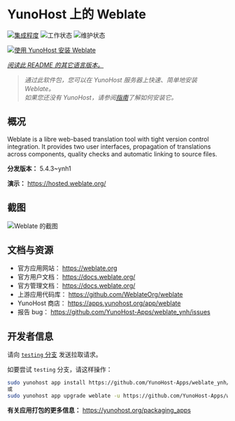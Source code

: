 <!--
注意：此 README 由 <https://github.com/YunoHost/apps/tree/master/tools/readme_generator> 自动生成
请勿手动编辑。
-->

# YunoHost 上的 Weblate

[![集成程度](https://dash.yunohost.org/integration/weblate.svg)](https://dash.yunohost.org/appci/app/weblate) ![工作状态](https://ci-apps.yunohost.org/ci/badges/weblate.status.svg) ![维护状态](https://ci-apps.yunohost.org/ci/badges/weblate.maintain.svg)

[![使用 YunoHost 安装 Weblate](https://install-app.yunohost.org/install-with-yunohost.svg)](https://install-app.yunohost.org/?app=weblate)

*[阅读此 README 的其它语言版本。](./ALL_README.md)*

> *通过此软件包，您可以在 YunoHost 服务器上快速、简单地安装 Weblate。*  
> *如果您还没有 YunoHost，请参阅[指南](https://yunohost.org/install)了解如何安装它。*

## 概况

Weblate is a libre web-based translation tool with tight version control integration. It provides two user interfaces, propagation of translations across components, quality checks and automatic linking to source files.

**分发版本：** 5.4.3~ynh1

**演示：** <https://hosted.weblate.org/>

## 截图

![Weblate 的截图](./doc/screenshots/BigScreenshot.png)

## 文档与资源

- 官方应用网站： <https://weblate.org>
- 官方用户文档： <https://docs.weblate.org/>
- 官方管理文档： <https://docs.weblate.org/>
- 上游应用代码库： <https://github.com/WeblateOrg/weblate>
- YunoHost 商店： <https://apps.yunohost.org/app/weblate>
- 报告 bug： <https://github.com/YunoHost-Apps/weblate_ynh/issues>

## 开发者信息

请向 [`testing` 分支](https://github.com/YunoHost-Apps/weblate_ynh/tree/testing) 发送拉取请求。

如要尝试 `testing` 分支，请这样操作：

```bash
sudo yunohost app install https://github.com/YunoHost-Apps/weblate_ynh/tree/testing --debug
或
sudo yunohost app upgrade weblate -u https://github.com/YunoHost-Apps/weblate_ynh/tree/testing --debug
```

**有关应用打包的更多信息：** <https://yunohost.org/packaging_apps>
